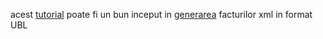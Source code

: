 acest [tutorial](https://itheo.tech/generate-ubl-invoices-in-python-using-poetry-and-lxml) poate fi un bun inceput in [generarea](https://www.piwheels.org/project/simple-ubl-invoice-generator/) facturilor xml in format UBL
